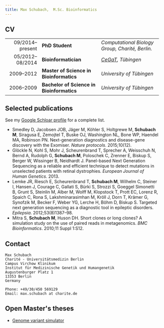 ```yaml
---
title: Max Schubach,  M.Sc. Bioinformatics
---
```

## CV

|  | |    |
|----------------:|:------------|:---|
|09/2014–present|__PhD Student__| *Computational Biology Group, Charité, Berlin.* |
|05/2012–08/2014|__Bioinformatician__|*[CeGaT](http://cegat.de), Tübingen*|
|2009–2012      |__Master of Science in Bioinformatics__|*University of Tübingen*|
|2006–2009      |__Bachelor of Science in Bioinformatics__|*University of Tübingen*|

## Selected publications

See my [Google Schloar profile](https://scholar.google.de/citations?user=rIsf3wMAAAA) for a complete list.

* Smedley D, Jacobsen JOB, Jäger M, Köhler S, Holtgrewe M, __Schubach M__, Siragusa E, Zemojtel T, Buske OJ, Washington NL, Bone WP, Haendel MA, Robinson PN. Next-generation diagnostics and disease-gene discovery with the Exomiser. *Nature protocols*. 2015;10(12).
* Glöckle N, Kohl S, Mohr J, Scheurenbrand T, Sprecher A, Weisschuh N, Bernd A, Rudolph G, __Schubach M__, Poloschek C, Zrenner E, Biskup S, Berger W, Wissinger B, Neidhardt J. Panel-based Next Generation Sequencing as a reliable and efficient technique to detect mutations in unselected patients with retinal dystrophies. *European Journal of Human Genetics*. 2013.
* Lemke JR, Riesch E, Scheurenbrand T, __Schubach M__, Wilhelm C, Steiner I, Hansen J, Courage C, Gallati S, Bürki S, Strozzi S, Goeggel Simonetti B, Grunt S, Steinlin M, Alber M, Wolff M, Klopstock T, Prott EC, Lorenz R, Spaich C, Rona S, Lakshminarasimhan M, Kröll J, Dorn T, Krämer G, Synofzik M, Becker F, Weber YG, Lerche H, Böhm D, Biskup S. Targeted next generation sequencing as a diagnostic tool in epileptic disorders. *Epilepsia*. 2012;53(8)1387–98.
*  Mitra S, __Schubach M__, Huson DH. Short clones or long clones? A simulation study on the use of paired reads in metagenomics. *BMC Bioinformatics*. 2010;11 Suppl 1:S12.

## Contact

	Max Schubach
	Charité - Universitätsmedizin Berlin
	Campus Virchow Klinikum
	Institut für Medizinische Genetik und Humangenetik
	Augustenburger Platz 1
	13353 Berlin
	Germany

	Phone: +49/30/450 569129
	Email: max.schubach at charite.de

## Open Master's theses

* [Genome variant simulator](master_simulator.html)
